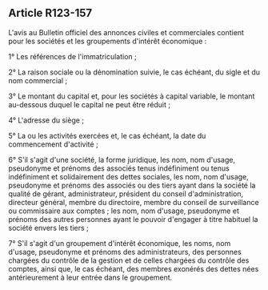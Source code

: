 Article R123-157
----
L'avis au Bulletin officiel des annonces civiles et commerciales contient pour
les sociétés et les groupements d'intérêt économique :

1° Les références de l'immatriculation ;

2° La raison sociale ou la dénomination suivie, le cas échéant, du sigle et du
nom commercial ;

3° Le montant du capital et, pour les sociétés à capital variable, le montant
au-dessous duquel le capital ne peut être réduit ;

4° L'adresse du siège ;

5° La ou les activités exercées et, le cas échéant, la date du commencement
d'activité ;

6° S'il s'agit d'une société, la forme juridique, les nom, nom d'usage,
pseudonyme et prénoms des associés tenus indéfiniment ou tenus indéfiniment et
solidairement des dettes sociales, les nom, nom d'usage, pseudonyme et prénoms
des associés ou des tiers ayant dans la société la qualité de gérant,
administrateur, président du conseil d'administration, directeur général, membre
du directoire, membre du conseil de surveillance ou commissaire aux comptes ;
les nom, nom d'usage, pseudonyme et prénoms des autres personnes ayant le
pouvoir d'engager à titre habituel la société envers les tiers ;

7° S'il s'agit d'un groupement d'intérêt économique, les noms, nom d'usage,
pseudonyme et prénoms des administrateurs, des personnes chargées du contrôle de
la gestion et de celles chargées du contrôle des comptes, ainsi que, le cas
échéant, des membres exonérés des dettes nées antérieurement à leur entrée dans
le groupement.
